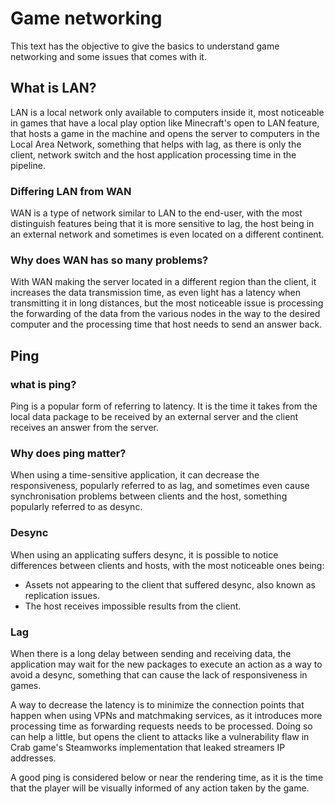 # Game networking

This text has the objective to give the basics to understand game networking and some issues that comes with it.

## What is LAN?

LAN is a local network only available to computers inside it, most noticeable in games that have a local play option like Minecraft's open to LAN feature, that hosts a game in the machine and opens the server to computers in the Local Area Network, something that helps with lag, as there is only the client, network switch and the host application processing time in the pipeline.

### Differing LAN from WAN
WAN is a type of network similar to LAN to the end-user, with the most distinguish features being that it is more sensitive to lag, the host being in an external network and sometimes is even located on a different continent.

### Why does WAN has so many problems?
With WAN making the server located in a different region than the client, it increases the data transmission time, as even light has a latency when transmitting it in long distances, but the most noticeable issue is processing the forwarding of the data from the various nodes in the way to the desired computer and the processing time that host needs to send an answer back.

## Ping

### what is ping?
Ping is a popular form of referring to latency. It is the time it takes from the local data package to be received by an external server and the client receives an answer from the server.

### Why does ping matter?
When using a time-sensitive application, it can decrease the responsiveness, popularly referred to as lag, and sometimes even cause synchronisation problems between clients and the host, something popularly referred to as desync.

### Desync
When using an applicating suffers desync, it is possible to notice differences between clients and hosts, with the most noticeable ones being: 
- Assets not appearing to the client that suffered desync, also known as replication issues.
- The host receives impossible results from the client.

### Lag
When there is a long delay between sending and receiving data, the application may wait for the new packages to execute an action as a way to avoid a desync, something that can cause the lack of responsiveness in games.

A way to decrease the latency is to minimize the connection points that happen when using VPNs and matchmaking services, as it introduces more processing time as forwarding requests needs to be processed. Doing so can help a little, but opens the client to attacks like a vulnerability flaw in Crab game's Steamworks implementation that leaked streamers IP addresses.

A good ping is considered below or near the rendering time, as it is the time that the player will be visually informed of any action taken by the game.
